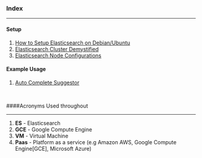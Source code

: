 ### Index
________

#### Setup

1. [How to Setup Elasticsearch on Debian/Ubuntu](Setup/Setup_Elasticsearch)
2. [Elasticsearch Cluster Demystified](Setup/Elasticsearch_Cluster)
3. [Elasticsearch Node Configurations](Setup/Configurations)

#### Example Usage

1. [Auto Complete Suggestor](Examples/Auto_Complete_Suggestor)

<br>

####Acronyms Used throughout
_______

1. **ES** - Elasticsearch
2. **GCE** - Google Compute Engine
3. **VM** - Virtual Machine
4. **Paas** - Platform as a service (e.g Amazon AWS, Google Compute Engine[GCE], Microsoft Azure)